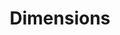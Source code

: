 ---
layout: default
bigquery: https://console.cloud.google.com/bigquery?p=covid-19-dimensions-ai&page=table&d=data&t=publications
contributors: Digital Science, https://www.digital-science.com/
cost: Free for personal, non-commercial use.
description: Dimensions contains more than 100 million publications, ranging from
  articles published in scholarly journals, books and book chapters, to preprints
  and conference proceedings. All publications are contextualized with linked data
  sets, funding, publications, patents, clinical trials, and policy documents. You
  can also view associated categories, funders, institutions, and researcher profiles.
documentation: https://docs.dimensions.ai/bigquery/index.html
last_edit: Mon, 04 Apr 2022 19:04:00 GMT
location: https://www.dimensions.ai/products/free/
maintained_by: Digital Science, https://www.digital-science.com/
schema_fields: '[''associated_publication_arxiv_id'', ''active_years'', ''external_ids'',
  ''id'', ''associated_publication_doi'', ''ipcr'', ''category_rcdc'', ''grant_number'',
  ''current_assignee_orgs'', ''research_org_city_names'', ''relationships'', ''address'',
  ''legal_status'', ''eisbn'', ''pmcid'', ''parent_id'', ''metrics'', ''subtitles'',
  ''repository_name'', ''research_org_countries'', ''reference_ids'', ''publication_date'',
  ''embargo_date'', ''resulting_publication_doi'', ''abstract'', ''labels'', ''associated_publication_id'',
  ''doi'', ''name'', ''clinical_trial_ids'', ''registry'', ''priority_year'', ''organisation_details'',
  ''start_year'', ''start_date'', ''funding_amount'', ''links'', ''gender'', ''research_org_state_codes'',
  ''associated_grant_ids'', ''conditions'', ''language'', ''research_org_cities'',
  ''title'', ''funding_currency'', ''category_hrcs_rac'', ''email_address'', ''kind'',
  ''funder_countries'', ''funder_org'', ''journal_lists'', ''priority_date'', ''linkout'',
  ''inventor_names'', ''book_series_title'', ''established'', ''authors'', ''journal'',
  ''category_icrp_cso'', ''concepts'', ''funding_aud'', ''current_assignee'', ''research_org_state_names'',
  ''date_inserted'', ''foa_number'', ''cpc'', ''filing_status'', ''original_assignee_countries'',
  ''isbn'', ''description'', ''repository_url'', ''interventions'', ''status'', ''acronym'',
  ''categories'', ''phase'', ''expiration_date'', ''resulting_publication_ids'', ''citations'',
  ''researcher_ids'', ''acknowledgements'', ''category_bra'', ''legal_events'', ''altmetrics'',
  ''issue'', ''associated_publication_pmid'', ''current_assignee_countries'', ''original_assignee_orgs'',
  ''funding_cny'', ''wikipedia_url'', ''assignee_countries'', ''end_date'', ''family_count'',
  ''filing_date'', ''funding_gbp'', ''source_id'', ''funder_orgs'', ''family_members_ids'',
  ''brief_title'', ''year'', ''funder_org_cities'', ''funding_details'', ''volume'',
  ''original_title'', ''open_access_categories_v2'', ''funding_nzd'', ''pmid'', ''category_icrp_ct'',
  ''original_assignee'', ''publication_year'', ''cited_by_ids'', ''acronyms'', ''citation_string'',
  ''investigators'', ''funder_org_acronyms'', ''book_title'', ''application_number'',
  ''citations_count'', ''proceedings_title'', ''original_abstract'', ''filing_year'',
  ''research_org_country_names'', ''aliases'', ''date_online'', ''mesh_headings'',
  ''type'', ''date_modified'', ''conference'', ''jurisdiction'', ''funding_eur'',
  ''editors'', ''assignee_orgs'', ''research_orgs'', ''granted_year'', ''date_normal'',
  ''open_access_categories'', ''date_print'', ''pages'', ''category_hrcs_hc'', ''granted_date'',
  ''types'', ''category_hra'', ''publisher'', ''category_for'', ''funding_chf'', ''category_uoa'',
  ''created_date'', ''supporting_grant_ids'', ''end_year'', ''publication_ids'', ''funder_org_state_codes'',
  ''family_id'', ''license'', ''repository_id'', ''expiration_year'', ''arxiv_id'',
  ''mesh_terms'', ''funding_usd'', ''funding_cad'', ''date_imported_gbq'', ''funding_jpy'',
  ''date'', ''patent_ids'', ''funder_org_countries'', ''category_sdg'']'
shortname: dimensions
tags:
- scholarly literature
- patents
- funding
- clinical trials
- academic profiles
terms_of_use: 'Use of both the Dimensions COVID-19 dataset and full Dimensions dataset
  are subject to the Dimensions Terms of use: https://www.dimensions.ai/policies-terms-legal '
title: Dimensions
uuid: dcff88bd-fe6b-4fdb-8159-809bf9d7bc1c
---
